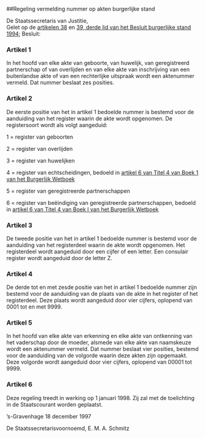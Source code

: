 <meta http-equiv='Content-Type' content='text/html; charset=utf-8' />

##Regeling vermelding nummer op akten burgerlijke stand

De Staatssecretaris van Justitie,  
Gelet op de [artikelen 38](../../../../../../../../../AMvB/besluit/burgerlijke/stand/1994/BWBR0006493/README.md) en [39, derde lid van het Besluit burgerlijke stand 1994](../../../../../../../../../AMvB/besluit/burgerlijke/stand/1994/BWBR0006493/README.md);
Besluit:     

### Artikel  1  

In het hoofd van elke akte van geboorte, van huwelijk, van geregistreerd partnerschap of van overlijden en van elke akte van inschrijving van een buitenlandse akte of van een rechterlijke uitspraak wordt een aktenummer vermeld. Dat nummer beslaat zes posities.  

### Artikel  2  

De eerste positie van het in artikel 1 bedoelde nummer is bestemd voor de aanduiding van het register waarin de akte wordt opgenomen. De registersoort wordt als volgt aangeduid: 

1 = register van geboorten  

2 =  register van overlijden  

3 =  register van huwelijken  

4 =  register van echtscheidingen, bedoeld in [artikel 6 van Titel 4 van Boek 1 van het Burgerlijk Wetboek](../../../../../../../../../wet/burgerlijk/wetboek/boek/1/BWBR0002656/README.md)  

5 =  register van geregistreerde partnerschappen  

6 =  register van beëindiging van geregistreerde partnerschappen, bedoeld in [artikel 6 van Titel 4 van Boek I van het Burgerlijk Wetboek](../../../../../../../../../wet/burgerlijk/wetboek/boek/1/BWBR0002656/README.md)    

### Artikel  3  

De tweede positie van het in artikel 1 bedoelde nummer is bestemd voor de aanduiding van het registerdeel waarin de akte wordt opgenomen. Het registerdeel wordt aangeduid door een cijfer of een letter. Een consulair register wordt aangeduid door de letter Z.  

### Artikel  4  

De derde tot en met zesde positie van het in artikel 1 bedoelde nummer zijn bestemd voor de aanduiding van de plaats van de akte in het register of het registerdeel. Deze plaats wordt aangeduid door vier cijfers, oplopend van 0001 tot en met 9999.  

### Artikel  5  

In het hoofd van elke akte van erkenning en elke akte van ontkenning van het vaderschap door de moeder, alsmede van elke akte van naamskeuze wordt een aktenummer vermeld. Dat nummer beslaat vier posities, bestemd voor de aanduiding van de volgorde waarin deze akten zijn opgemaakt. Deze volgorde wordt aangeduid door vier cijfers, oplopend van 00001 tot 9999.  

### Artikel  6  

Deze regeling treedt in werking op 1 januari 1998. Zij zal met de toelichting in de Staatscourant worden geplaatst. 

’s-Gravenhage 
18 december 1997    

De
Staatssecretarisvoornoemd, 
E. M. A. Schmitz      
